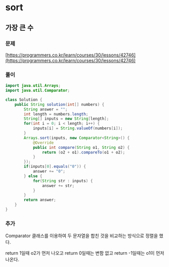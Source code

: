 # sort

## 가장 큰 수

### 문제

[https://programmers.co.kr/learn/courses/30/lessons/42746](https://programmers.co.kr/learn/courses/30/lessons/42746)

### 풀이
```java
import java.util.Arrays;
import java.util.Comparator;

class Solution {
    public String solution(int[] numbers) {
        String answer = "";
        int length = numbers.length;
        String[] inputs = new String[length];
        for(int i = 0; i < length; i++) {
            inputs[i] = String.valueOf(numbers[i]);
        }
        Arrays.sort(inputs, new Comparator<String>() {
            @Override
            public int compare(String o1, String o2) {
                return (o2 + o1).compareTo(o1 + o2);
            }
        });
        if(inputs[0].equals("0")) {
            answer += "0";
        } else {
            for(String str : inputs) {
                answer += str;
            }
        }
        return answer;
    }
}
```

### 추가

Comparator 클래스를 이용하여 두 문자열을 합친 것을 비교하는 방식으로 정렬을 했다.

return 1일때 o2가 먼저 나오고
return 0일때는 변함 없고
return -1일때는 o1이 먼저 나온다.
